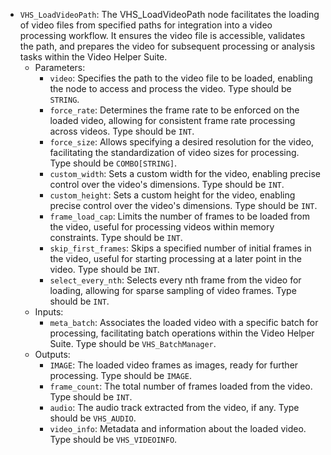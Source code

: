 - `VHS_LoadVideoPath`: The VHS_LoadVideoPath node facilitates the loading of video files from specified paths for integration into a video processing workflow. It ensures the video file is accessible, validates the path, and prepares the video for subsequent processing or analysis tasks within the Video Helper Suite.
    - Parameters:
        - `video`: Specifies the path to the video file to be loaded, enabling the node to access and process the video. Type should be `STRING`.
        - `force_rate`: Determines the frame rate to be enforced on the loaded video, allowing for consistent frame rate processing across videos. Type should be `INT`.
        - `force_size`: Allows specifying a desired resolution for the video, facilitating the standardization of video sizes for processing. Type should be `COMBO[STRING]`.
        - `custom_width`: Sets a custom width for the video, enabling precise control over the video's dimensions. Type should be `INT`.
        - `custom_height`: Sets a custom height for the video, enabling precise control over the video's dimensions. Type should be `INT`.
        - `frame_load_cap`: Limits the number of frames to be loaded from the video, useful for processing videos within memory constraints. Type should be `INT`.
        - `skip_first_frames`: Skips a specified number of initial frames in the video, useful for starting processing at a later point in the video. Type should be `INT`.
        - `select_every_nth`: Selects every nth frame from the video for loading, allowing for sparse sampling of video frames. Type should be `INT`.
    - Inputs:
        - `meta_batch`: Associates the loaded video with a specific batch for processing, facilitating batch operations within the Video Helper Suite. Type should be `VHS_BatchManager`.
    - Outputs:
        - `IMAGE`: The loaded video frames as images, ready for further processing. Type should be `IMAGE`.
        - `frame_count`: The total number of frames loaded from the video. Type should be `INT`.
        - `audio`: The audio track extracted from the video, if any. Type should be `VHS_AUDIO`.
        - `video_info`: Metadata and information about the loaded video. Type should be `VHS_VIDEOINFO`.
